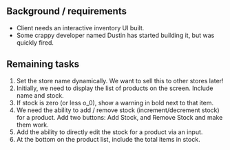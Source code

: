 
## Background / requirements
* Client needs an interactive inventory UI built.
* Some crappy developer named Dustin has started building it, but was quickly fired.

## Remaining tasks
1) Set the store name dynamically. We want to sell this to other stores later!
2) Initially, we need to display the list of products on the screen. Include name and stock.
3) If stock is zero (or less o_0), show a warning in bold next to that item.
4) We need the ability to add / remove stock (increment/decrement stock) for a product. Add two buttons: Add Stock, and Remove Stock and make them work.
5) Add the ability to directly edit the stock for a product via an input.
6) At the bottom on the product list, include the total items in stock.

